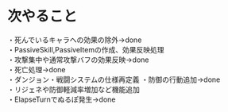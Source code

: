 # 次やること
・死んでいるキャラへの効果の除外→done  
・PassiveSkill,PassiveItemの作成、効果反映処理  
・攻撃集中や通常攻撃バフの効果反映→done  
・死亡処理→done  
・ダンジョン・戦闘システムの仕様再定義
・防御の行動追加→done  
・リジェネや防御軽減率増加など機能追加  
・ElapseTurnでぬるぽ発生→done  
